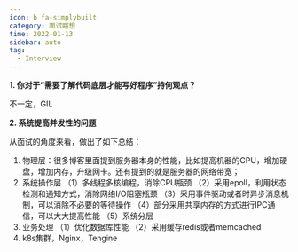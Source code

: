 ```yaml
---
icon: b fa-simplybuilt
category: 面试瞎想
time: 2022-01-13
sidebar: auto
tag:
  - Interview
---
```


**1. 你对于“需要了解代码底层才能写好程序”持何观点？**

不一定，GIL

**2. 系统提高并发性的问题**

从面试的角度来看，做出了如下总结：

1. 物理层：很多博客里面提到服务器本身的性能，比如提高机器的CPU，增加硬盘，增加内存，升级网卡。还有提到的就是服务器的网络带宽；
2. 系统操作层
      （1）多线程多核编程，消除CPU瓶颈
      （2）采用epoll，利用状态检测和通知方式，消除网络I/O阻塞瓶颈
      （3）采用事件驱动或者时异步消息机制，可以消除不必要的等待操作
      （4）部分采用共享内存的方式进行IPC通信，可以大大提高性能
      （5）系统分层
3. 业务处理
      （1）优化数据库性能
      （2）采用缓存redis或者memcached
4. k8s集群，Nginx，Tengine
